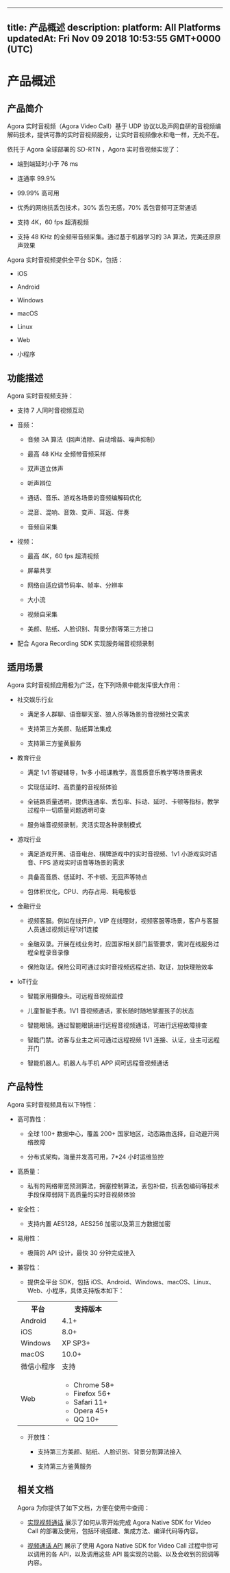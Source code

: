 
---
title: 产品概述
description: 
platform: All Platforms
updatedAt: Fri Nov 09 2018 10:53:55 GMT+0000 (UTC)
---
# 产品概述

## 产品简介

Agora 实时音视频（Agora Video Call）基于 UDP 协议以及声网自研的音视频编解码技术，提供可靠的实时音视频服务，让实时音视频像水和电一样，无处不在。

依托于 Agora 全球部署的 SD-RTN ，Agora 实时音视频实现了：

-   端到端延时小于 76 ms

-   连通率 99.9%

-   99.99% 高可用

-   优秀的网络抗丢包技术，30% 丢包无感，70% 丢包音频可正常通话

-   支持 4K，60 fps 超清视频

-   支持 48 KHz 的全频带音频采集。通过基于机器学习的 3A 算法，完美还原原声效果


Agora 实时音视频提供全平台 SDK，包括：

-   iOS

-   Android

-   Windows

-   macOS
-   Linux

-   Web

-   小程序


## 功能描述

Agora 实时音视频支持：

-   支持 7 人同时音视频互动

-   音频：

    -   音频 3A 算法（回声消除、自动增益、噪声抑制）

    -   最高 48 KHz 全频带音频采样

    -   双声道立体声

    -   听声辨位

    -   通话、音乐、游戏各场景的音频编解码优化

    -   混音、混响、音效、变声、耳返、伴奏

    -   音频自采集

-   视频：

    -   最高 4K，60 fps 超清视频

    -   屏幕共享

    -   网络自适应调节码率、帧率、分辨率

    -   大小流

    -   视频自采集

    -   美颜、贴纸、人脸识别、背景分割等第三方接口

-   配合 Agora Recording SDK 实现服务端音视频录制


## 适用场景

Agora 实时音视频应用极为广泛，在下列场景中能发挥很大作用：

-   社交娱乐行业

    -   满足多人群聊、语音聊天室、狼人杀等场景的音视频社交需求

    -   支持第三方美颜、贴纸算法集成

    -   支持第三方鉴黄服务

-   教育行业

    -   满足 1v1 答疑辅导，1v多 小班课教学，高音质音乐教学等场景需求

    -   实现低延时、高质量的音视频体验

    -   全链路质量透明，提供连通率、丢包率、抖动、延时、卡顿等指标，教学过程中一切质量问题透明可查

    -   服务端音视频录制，灵活实现各种录制模式

-   游戏行业

    -   满足游戏开黑、语音电台、棋牌游戏中的实时音视频、1v1 小游戏实时语音、FPS 游戏实时语音等场景的需求

    -   具备高音质、低延时、不卡顿、无回声等特点

    -   包体积优化，CPU、内存占用、耗电极低

-   金融行业

    -   视频客服。例如在线开户，VIP 在线理财，视频客服等场景，客户与客服人员通过视频远程1对1连接

    -   金融双录。开展在线业务时，应国家相关部门监管要求，需对在线服务过程全程录音录像

    -   保险取证。保险公司可通过实时音视频远程定损、取证，加快理赔效率

-   IoT行业

    -   智能家用摄像头。可远程音视频监控

    -   儿童智能手表。1V1 音视频通话，家长随时随地掌握孩子的状态

    -   智能眼镜。通过智能眼镜进行远程音视频通话，可进行远程故障排查

    -   智能门禁。访客与业主之间可通过远程视频 1V1 连接、认证，业主可远程开门

    -   智能机器人。机器人与手机 APP 间可远程音视频通话


## 产品特性

Agora 实时音视频具有以下特性：

-   高可靠性：

    -   全球 100+ 数据中心，覆盖 200+ 国家地区，动态路由选择，自动避开网络故障

    -   分布式架构，海量并发高可用，7\*24 小时运维监控

-   高质量：

    -   私有的网络带宽预测算法，拥塞控制算法，丢包补偿，抗丢包编码等技术手段保障弱网下高质量的实时音视频体验

-   安全性：

    -   支持内置 AES128，AES256 加密以及第三方数据加密

-   易用性：

    -   极简的 API 设计，最快 30 分钟完成接入

-   兼容性：

    -   提供全平台 SDK，包括 iOS、Android、Windows、macOS、Linux、Web、小程序，具体支持版本如下：
    <table>
  <tr>
    <th>平台</th>
    <th>支持版本</th>
  </tr>
  <tr>
    <td>Android</td>
    <td>4.1+</td>
  </tr>
  <tr>
    <td>iOS</td>
    <td>8.0+</td>
  </tr>
  <tr>
    <td>Windows</td>
    <td>XP SP3+</td>
  </tr>
  <tr>
    <td>macOS</td>
    <td>10.0+</td>
  </tr>
  <tr>
    <td>微信小程序</td>
    <td>支持</td>
  </tr>
  <tr>
    <td>Web</td>
		<td><ul><li>Chrome 58+</li>
			<li>Firefox 56+</li>
			<li>Safari 11+</li>
			<li>Opera 45+</li>
			<li>QQ 10+</li></ul></td>
  </tr>
</table>


-   开放性：

    -   支持第三方美颜、贴纸、人脸识别、背景分割算法接入

    -   支持第三方鉴黄服务


## 相关文档

Agora 为你提供了如下文档，方便在使用中查阅：

-   [实现视频通话](../../cn/Quickstart%20Guide/communication_android_video-1.md) 展示了如何从零开始完成 Agora Native SDK for Video Call 的部署及使用，包括环境搭建、集成方法、编译代码等内容。

-   [视频通话 API](https://docs.agora.io/cn/Video/API%20Reference/java/index.html) 展示了使用 Agora Native SDK for Video Call 过程中你可以调用的各 API，以及调用这些 API 能实现的功能、以及会收到的回调等内容。



